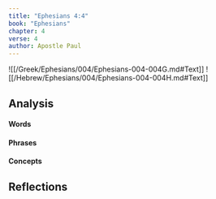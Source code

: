 ```yaml
---
title: "Ephesians 4:4"
book: "Ephesians"
chapter: 4
verse: 4
author: Apostle Paul
---
```

![[/Greek/Ephesians/004/Ephesians-004-004G.md#Text]]
![[/Hebrew/Ephesians/004/Ephesians-004-004H.md#Text]]

## Analysis

#### Words

#### Phrases

#### Concepts

## Reflections
